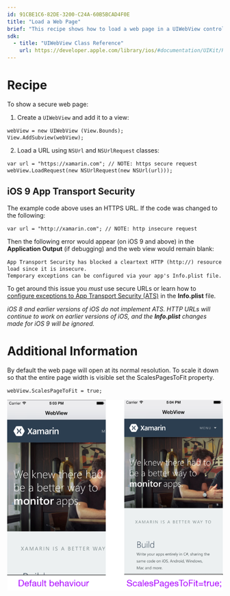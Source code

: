```yaml
---
id: 91CBE1C6-82DE-3200-C24A-60B5BCAD4F0E
title: "Load a Web Page"
brief: "This recipe shows how to load a web page in a UIWebView control."
sdk:
  - title: "UIWebView Class Reference" 
    url: https://developer.apple.com/library/ios/#documentation/UIKit/Reference/UIWebView_Class/Reference/Reference.html
---
```



# Recipe

To show a secure web page:

<ol><li>Create a <code>UIWebView</code> and add it to a view:</li></ol>

```
webView = new UIWebView (View.Bounds);
View.AddSubview(webView);
```

<ol start="2">
  <li>Load a URL using <code>NSUrl</code> and <code>NSUrlRequest</code> classes:</li>
</ol>


```
var url = "https://xamarin.com"; // NOTE: https secure request
webView.LoadRequest(new NSUrlRequest(new NSUrl(url)));
```


## iOS 9 App Transport Security

The example code above uses an HTTPS URL. If the code was changed to the following:

```
var url = "http://xamarin.com"; // NOTE: http insecure request
```

Then the following error would appear (on iOS 9 and above) in the
**Application Output** (if debugging) and the web view would remain blank:

```
App Transport Security has blocked a cleartext HTTP (http://) resource load since it is insecure.
Temporary exceptions can be configured via your app's Info.plist file.
```

To get around this issue you *must* use secure URLs or learn how to
[configure exceptions to App Transport Security (ATS)](http://developer.xamarin.com/guides/ios/platform_features/introduction_to_ios9/ats/)
in the **Info.plist** file.

*iOS 8 and earlier versions of iOS do not implement ATS. HTTP URLs will continue
to work on earlier versions of iOS, and the **Info.plist** changes made for
iOS 9 will be ignored.*

# Additional Information

By default the web page will open at its normal resolution. To scale it down
so that the entire page width is visible set the ScalesPagesToFit property.

```
webView.ScalesPageToFit = true;
```

 [ ![](Images/WebView_1.png)](Images/WebView_1.png)

